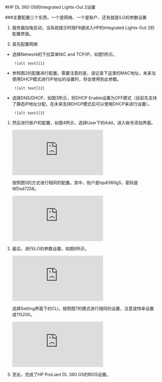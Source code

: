 ﻿#HP DL 360 G5的Integrated Lights-Out 2设置


###主要配置三个东西，一个是网络、一个是账户、还有就是iLO的参数设置

1. 服务器加电启动，当系统提示时按F8键进入HP的Integrated Lights-Out 2的配置界面。

1. 首先配置网络

 * 选择Network的下拉菜单NIC and TCP/IP，如图1所示。

        ![alt text][1]

 * 参照图2的配置进行配置。需要注意的是，请记录下这里的MAC地址，未来当使用DHCP模式进行IP地址的设置时，将会使用到此参数。

        ![alt text][2]

 * 选择DNS/DHCP，如图3所示，将DHCP Enable设置为OFF模式（目前先支持了静态IP地址分配，在未来支持DHCP模式后可以使用DHCP来进行设置）。

        ![alt text][3]

1. 然后进行账户的配置，如图4所示，选择User下的Add，进入帐号添加界面。

    ![alt text][4]

    按照图5的方式进行相同的配置。其中，账户是hpdl360g5，密码是WDsd7258。

    ![alt text][5]

1. 最后，进行iLO的参数设置，如图6所示。

    ![alt text][6]

    选择Setting界面下的CLI，按照图7的模式进行相同的设置，注意波特率设置成115200。

    ![alt text][7]

1. 至此，完成了HP ProLiant DL 360 G5的BIOS设置。







[1]: http://wiki.op.sdo.com/dokuwiki/lib/exe/fetch.php?w=120&h=90&media=%E8%BF%90%E7%BB%B4%E4%B8%AD%E5%BF%83:%E8%BF%90%E8%90%A5%E7%BB%B4%E6%8A%A4:hpdl360g5_network_config.jpg "图1 网络设置菜单"

[2]: http://wiki.op.sdo.com/dokuwiki/lib/exe/fetch.php?w=120&h=90&media=%E8%BF%90%E7%BB%B4%E4%B8%AD%E5%BF%83:%E8%BF%90%E8%90%A5%E7%BB%B4%E6%8A%A4:hpdl360g5_network_nic_tcpip.jpg "图2 配置网络地址等参数"

[3]: http://wiki.op.sdo.com/dokuwiki/lib/exe/fetch.php?w=120&h=90&media=%E8%BF%90%E7%BB%B4%E4%B8%AD%E5%BF%83:%E8%BF%90%E8%90%A5%E7%BB%B4%E6%8A%A4:hpdl360g5_network_dnsdhcp.jpg "图3 关闭DHCP"

[4]: http://wiki.op.sdo.com/dokuwiki/lib/exe/fetch.php?w=120&h=90&media=%E8%BF%90%E7%BB%B4%E4%B8%AD%E5%BF%83:%E8%BF%90%E8%90%A5%E7%BB%B4%E6%8A%A4:hpdl360g5_user.jpg "图4 账户设置"

[5]: http://wiki.op.sdo.com/dokuwiki/lib/exe/fetch.php?w=120&h=90&media=%E8%BF%90%E7%BB%B4%E4%B8%AD%E5%BF%83:%E8%BF%90%E8%90%A5%E7%BB%B4%E6%8A%A4:hpdl360g5_user_add.jpg "图5 添加帐号"

[6]: http://wiki.op.sdo.com/dokuwiki/lib/exe/fetch.php?w=120&h=90&media=%E8%BF%90%E7%BB%B4%E4%B8%AD%E5%BF%83:%E8%BF%90%E8%90%A5%E7%BB%B4%E6%8A%A4:hpdl360g5_setting.jpg "图6 设置iLO参数"

[7]: http://wiki.op.sdo.com/dokuwiki/lib/exe/fetch.php?w=120&h=90&media=%E8%BF%90%E7%BB%B4%E4%B8%AD%E5%BF%83:%E8%BF%90%E8%90%A5%E7%BB%B4%E6%8A%A4:hpdl360g5_setting_cli.jpg "图7 设置CLI波特率"